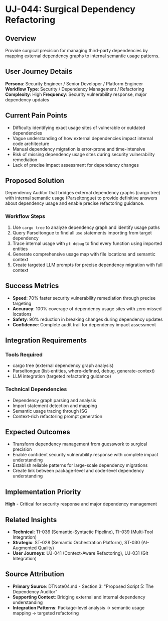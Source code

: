 # UJ-044: Surgical Dependency Refactoring

## Overview
Provide surgical precision for managing third-party dependencies by mapping external dependency graphs to internal semantic usage patterns.

## User Journey Details

**Persona**: Security Engineer / Senior Developer / Platform Engineer
**Workflow Type**: Security / Dependency Management / Refactoring
**Complexity**: High
**Frequency**: Security vulnerability response, major dependency updates

## Current Pain Points
- Difficulty identifying exact usage sites of vulnerable or outdated dependencies
- Vague understanding of how external dependencies impact internal code architecture
- Manual dependency migration is error-prone and time-intensive
- Risk of missing dependency usage sites during security vulnerability remediation
- Lack of precise impact assessment for dependency changes

## Proposed Solution
Dependency Auditor that bridges external dependency graphs (cargo tree) with internal semantic usage (Parseltongue) to provide definitive answers about dependency usage and enable precise refactoring guidance.

### Workflow Steps
1. Use `cargo tree` to analyze dependency graph and identify usage paths
2. Query Parseltongue to find all `use` statements importing from target dependency
3. Trace internal usage with `pt debug` to find every function using imported entities
4. Generate comprehensive usage map with file locations and semantic context
5. Create targeted LLM prompts for precise dependency migration with full context

## Success Metrics
- **Speed**: 70% faster security vulnerability remediation through precise targeting
- **Accuracy**: 100% coverage of dependency usage sites with zero missed locations
- **Safety**: 90% reduction in breaking changes during dependency updates
- **Confidence**: Complete audit trail for dependency impact assessment

## Integration Requirements

### Tools Required
- cargo tree (external dependency graph analysis)
- Parseltongue (list-entities, where-defined, debug, generate-context)
- LLM integration (targeted refactoring guidance)

### Technical Dependencies
- Dependency graph parsing and analysis
- Import statement detection and mapping
- Semantic usage tracing through ISG
- Context-rich refactoring prompt generation

## Expected Outcomes
- Transform dependency management from guesswork to surgical precision
- Enable confident security vulnerability response with complete impact understanding
- Establish reliable patterns for large-scale dependency migrations
- Create link between package-level and code-level dependency understanding

## Implementation Priority
**High** - Critical for security response and major dependency management

## Related Insights
- **Technical**: TI-036 (Semantic-Syntactic Pipeline), TI-039 (Multi-Tool Integration)
- **Strategic**: ST-028 (Semantic Orchestration Platform), ST-030 (AI-Augmented Quality)
- **User Journeys**: UJ-041 (Context-Aware Refactoring), UJ-031 (Git Integration)

## Source Attribution
- **Primary Source**: DTNote04.md - Section 3: "Proposed Script 5: The Dependency Auditor"
- **Supporting Context**: Bridging external and internal dependency understanding
- **Integration Patterns**: Package-level analysis → semantic usage mapping → targeted refactoring